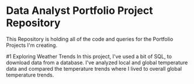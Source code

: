 # Data Analyst Portfolio Project Repository
This Repository is holding all of the code and queries for the Portfolio Projects I'm creating.

#1 Exploring Weather Trends In this project, I've used a bit of SQL, to download data from a database. I've analyzed local and global temperature data and compared the temperature trends where I lived to overall global temperature trends.
